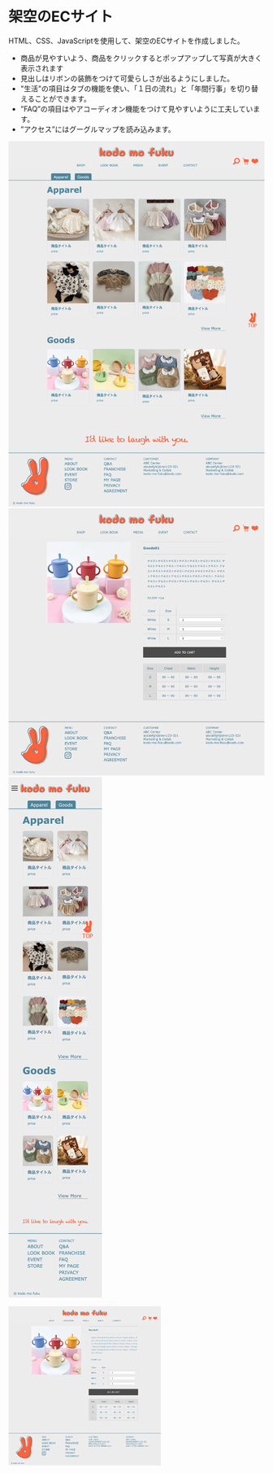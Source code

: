 # 架空のECサイト
HTML、CSS、JavaScriptを使用して、架空のECサイトを作成しました。

- 商品が見やすいよう、商品をクリックするとポップアップして写真が大きく表示されます
- 見出しはリボンの装飾をつけて可愛らしさが出るようにしました。
- "生活"の項目はタブの機能を使い、「１日の流れ」と「年間行事」を切り替えることができます。
- ”FAQ”の項目はやアコーディオン機能をつけて見やすいように工夫しています。
- ”アクセス”にはグーグルマップを読み込みます。

![screenshot](https://github.com/Tomomitonny/html-css-sample-ECsite/blob/main/screenshot/topPage.png)
![screenshot](https://github.com/Tomomitonny/html-css-sample-ECsite/blob/main/screenshot/itemPage.png)
![screenshot](https://github.com/Tomomitonny/html-css-sample-ECsite/blob/main/screenshot/spPage.png)

<img src="https://github.com/Tomomitonny/html-css-sample-ECsite/blob/main/screenshot/itemPage.png" style="width:300px; height:auto; ">

